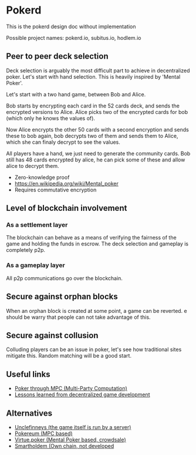 # Pokerd
This is the pokerd design doc without implementation

Possible project names: pokerd.io, subitus.io, hodlem.io

## Peer to peer deck selection
Deck selection is arguably the most difficult part to achieve in decentralized poker. Let's start with hand selection. This is heavily inspired by 'Mental Poker'.

Let's start with a two hand game, between Bob and Alice.

Bob starts by encrypting each card in the 52 cards deck, and sends the encrypted versions to Alice. Alice picks two of the encrypted cards for bob (which only he knows the values of).

Now Alice encrypts the other 50 cards with a second encryption and sends these to bob again, bob decrypts two of them and sends them to Alice, which she can finaly decrypt to see the values.

All players have a hand, we just need to generate the community cards. Bob still has 48 cards encrypted by alice, he can pick some of these and allow alice to decrypt them.

* Zero-knowledge proof
* https://en.wikipedia.org/wiki/Mental_poker
* Requires commutative encryption


## Level of blockchain involvement
### As a settlement layer
The blockchain can behave as a means of verifying the fairness of the game and holding the funds in escrow. The deck selection and gameplay is completely p2p.

### As a gameplay layer
All p2p communications go over the blockchain.

## Secure against orphan blocks
When an orphan block is created at some point, a game can be reverted.
e should be warry that people can not take advantage of this.

## Secure against collusion
Colluding players can be an issue in poker, let's see how traditional sites mitigate this. Random matching will be a good start.


## Useful links
* [Poker through MPC (Multi-Party Computation)](https://www.reddit.com/r/Bitcoin/comments/3xdoaf/how_to_use_bitcoin_to_play_decentralized_poker/)
* [Lessons learned from decentralized game development](https://medium.com/@graycoding/lessons-learned-from-making-a-chess-game-for-ethereum-6917c01178b6)


## Alternatives
* [Unclefinneys (the game itself is run by a server)](https://www.unclefinneys.com)
* [Pokereum (MPC based)](https://github.com/pokereum)
* [Virtue.poker (Mental Poker based, crowdsale)](https://virtue.poker/)
* [Smartholdem (Own chain, not developed](http://smartholdem.io)
